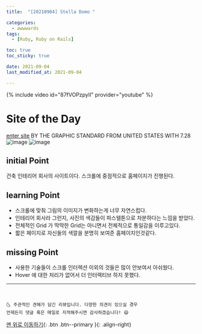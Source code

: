 ```yaml
---
title:  "[20210904] Stella Domo "

categories:
  - awwwards
tags:
  - [Ruby, Ruby on Rails]

toc: true
toc_sticky: true

date: 2021-09-04
last_modified_at: 2021-09-04

---
```

{% include video id="87fVOPzpylI" provider="youtube" %}

# Site of the Day
[enter site](http://www.stelladomo.com/) BY THE GRAPHIC STANDARD FROM UNITED STATES WITH 7.28
![image](https://user-images.githubusercontent.com/69495129/132115725-2666df85-77c9-412a-b24a-00ccb186f0e5.png)
![image](https://user-images.githubusercontent.com/69495129/132115828-6d9bb894-9e67-4674-b642-c713655f85d9.png)

## initial Point

건축 인테리어 회사의 사이트이다. 스크롤에 중점적으로 홈페이지가 진행된다.


## learning Point

- 스크롤에 맞춰 그림의 이미지가 변화하는게 너무 자연스럽다.
- 인테리어 회사라 그런지, 사진의 색감들이 파스텔톤으로 차분하다는 느낌을 받았다.
- 전체적인 Grid 가 딱딱한 Grid는 아니면서 전체적으로 통일감을 이루고있다.
- 짧은 페이지로 자신들의 색깔을 분명히 보여준 홈페이지인것같다.
## missing Point

- 사용한 기술들이 스크롤 인터렉션 이외의 것들은 많이 안보여서 아쉬웠다.
- Hover 에 대한 처리가 없어서 더 인터렉티브 하지 못했다.


***
<br>

    🌜 주관적인 견해가 담긴 리뷰입니다. 다양한 의견이 있으실 경우
    언제든지 댓글 혹은 메일로 지적해주시면 감사하겠습니다! 😄

[맨 위로 이동하기](#){: .btn .btn--primary }{: .align-right}
